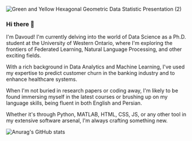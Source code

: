 
![Green and Yellow Hexagonal Geometric Data Statistic Presentation (2)](https://github.com/dgholamian/dgholamian/assets/43496431/d2d660f2-88ef-4817-9bed-119481675650)


### Hi there 👋

I'm Davoud! I'm currently delving into the world of Data Science as a Ph.D. student at the University of Western Ontario, where I'm exploring the frontiers of Federated Learning, Natural Language Processing, and other exciting fields. 

With a rich background in Data Analytics and Machine Learning, I've used my expertise to predict customer churn in the banking industry and to enhance healthcare systems.

When I'm not buried in research papers or coding away, I'm likely to be found immersing myself in the latest courses or brushing up on my language skills, being fluent in both English and Persian. 

Whether it's through Python, MATLAB, HTML, CSS, JS, or any other tool in my extensive software arsenal, I'm always crafting something new.


![Anurag's GitHub stats](https://github-readme-stats.vercel.app/api?username=dgholamian&show_icons=true&theme=dark)




